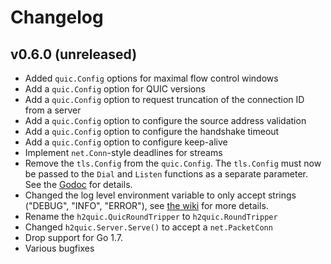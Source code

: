 # Changelog

## v0.6.0 (unreleased)

- Added `quic.Config` options for maximal flow control windows
- Add a `quic.Config` option for QUIC versions
- Add a `quic.Config` option to request truncation of the connection ID from a server
- Add a `quic.Config` option to configure the source address validation
- Add a `quic.Config` option to configure the handshake timeout
- Add a `quic.Config` option to configure keep-alive
- Implement `net.Conn`-style deadlines for streams
- Remove the `tls.Config` from the `quic.Config`. The `tls.Config` must now be passed to the `Dial` and `Listen` functions as a separate parameter. See the [Godoc](https://godoc.org/github.com/lucas-clemente/quic-go) for details.
- Changed the log level environment variable to only accept strings ("DEBUG", "INFO", "ERROR"), see [the wiki](https://github.com/lucas-clemente/quic-go/wiki/Logging) for more details.
- Rename the `h2quic.QuicRoundTripper` to `h2quic.RoundTripper`
- Changed `h2quic.Server.Serve()` to accept a `net.PacketConn`
- Drop support for Go 1.7.
- Various bugfixes
